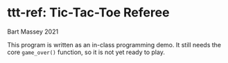 # ttt-ref: Tic-Tac-Toe Referee
Bart Massey 2021

This program is written as an in-class programming demo. It
still needs the core `game_over()` function, so it is not
yet ready to play.
